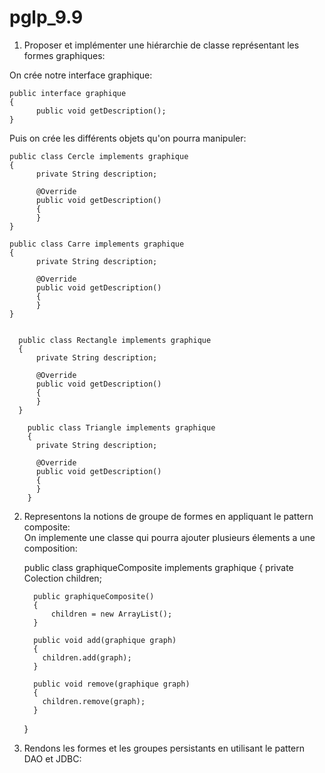# pglp_9.9

1) Proposer et implémenter une hiérarchie de classe représentant les formes graphiques:

On crée notre interface graphique:

    public interface graphique
    {
          public void getDescription();
    }
    
Puis on crée les différents objets qu'on pourra manipuler:

    public class Cercle implements graphique
    {
          private String description;
          
          @Override
          public void getDescription()
          {
          }
    }
    
    public class Carre implements graphique
    {
          private String description;
          
          @Override
          public void getDescription()
          {
          }
    }
    
    
      public class Rectangle implements graphique
      {
          private String description;
          
          @Override
          public void getDescription()
          {
          }
      }
    
        public class Triangle implements graphique
        {
          private String description;
          
          @Override
          public void getDescription()
          {
          }
        }
        
   2) Representons la notions de groupe de formes en appliquant le pattern composite:     
   On implemente une classe qui pourra ajouter plusieurs élements a une composition:
   
        public class graphiqueComposite implements graphique
        {
            private Colection children;
            
            public graphiqueComposite()
            {
                children = new ArrayList();
            }
            
            public void add(graphique graph)
            {
              children.add(graph);
            }
            
            public void remove(graphique graph)
            {
              children.remove(graph);
            }
         }

   3) Rendons les formes et les groupes persistants en utilisant le pattern DAO et JDBC:
   
   
